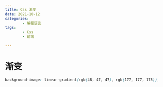 ```yaml
---
title: Css 渐变
date: 2021-10-12
categories:
        - 编程语言
tags:
        - Css
        - 前端

---
```


# 渐变

```css
background-image: linear-gradient(rgb(48, 47, 47), rgb(177, 177, 175));
```
